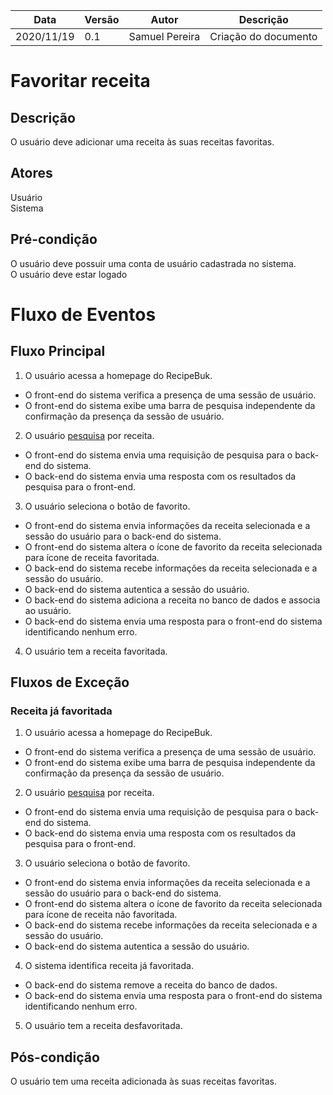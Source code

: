 | Data |Versão| Autor | Descrição |
| ---- | ---- | ----- | --------- |
| 2020/11/19 | 0.1 | Samuel Pereira | Criação do documento |

# Favoritar receita

## Descrição
O usuário deve adicionar uma receita às suas receitas favoritas.

## Atores
Usuário</br>
Sistema

## Pré-condição
O usuário deve possuir uma conta de usuário cadastrada no sistema.</br>
O usuário deve estar logado</br>

# Fluxo de Eventos
## Fluxo Principal
1. O usuário acessa a homepage do RecipeBuk.
- O front-end do sistema verifica a presença de uma sessão de usuário.
- O front-end do sistema exibe uma barra de pesquisa independente da confirmação da presença da sessão de usuário.
2. O usuário [pesquisa](06-padroes-de-arquitetura/realizacoes-caso-de-uso/09.md) por receita.
- O front-end do sistema envia uma requisição de pesquisa para o back-end do sistema.
- O back-end do sistema envia uma resposta com os resultados da pesquisa para o front-end.
3. O usuário seleciona o botão de favorito.
- O front-end do sistema envia informações da receita selecionada e a sessão do usuário para o back-end do sistema.
- O front-end do sistema altera o ícone de favorito da receita selecionada para ícone de receita favoritada.
- O back-end do sistema recebe informações da receita selecionada e a sessão do usuário.
- O back-end do sistema autentica a sessão do usuário.
- O back-end do sistema adiciona a receita no banco de dados e associa ao usuário.
- O back-end do sistema envia uma resposta para o front-end do sistema identificando nenhum erro.
4. O usuário tem a receita favoritada.

## Fluxos de Exceção
### Receita já favoritada
1. O usuário acessa a homepage do RecipeBuk.
- O front-end do sistema verifica a presença de uma sessão de usuário.
- O front-end do sistema exibe uma barra de pesquisa independente da confirmação da presença da sessão de usuário.
2. O usuário [pesquisa](06-padroes-de-arquitetura/realizacoes-caso-de-uso/09.md) por receita.
- O front-end do sistema envia uma requisição de pesquisa para o back-end do sistema.
- O back-end do sistema envia uma resposta com os resultados da pesquisa para o front-end.
3. O usuário seleciona o botão de favorito.
- O front-end do sistema envia informações da receita selecionada e a sessão do usuário para o back-end do sistema.
- O front-end do sistema altera o ícone de favorito da receita selecionada para ícone de receita não favoritada.
- O back-end do sistema recebe informações da receita selecionada e a sessão do usuário.
- O back-end do sistema autentica a sessão do usuário.
4. O sistema identifica receita já favoritada.
- O back-end do sistema remove a receita do banco de dados.
- O back-end do sistema envia uma resposta para o front-end do sistema identificando nenhum erro.
5. O usuário tem a receita desfavoritada.

## Pós-condição
O usuário tem uma receita adicionada às suas receitas favoritas.